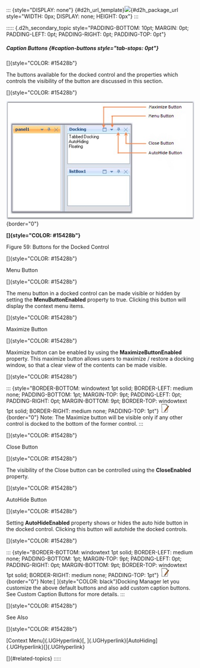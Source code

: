 ::: {style="DISPLAY: none"}
[](ms-xhelp:///?Id=d2h_url_template){#d2h_url_template}![](!package_url!){#d2h_package_url style="WIDTH: 0px; DISPLAY: none; HEIGHT: 0px"}
:::

::::: {.d2h_secondary_topic style="PADDING-BOTTOM: 10pt; MARGIN: 0pt; PADDING-LEFT: 0pt; PADDING-RIGHT: 0pt; PADDING-TOP: 0pt"}
##### Caption Buttons {#caption-buttons style="tab-stops: 0pt"}

[]{style="COLOR: #15428b"} 

The buttons available for the docked control and the properties which controls the visibility of the button are discussed in this section.

[]{style="COLOR: #15428b"} 

![](ImagesExt/image76_59.jpg){border="0"}

**[]{style="COLOR: #15428b"}** 

Figure 59: Buttons for the Docked Control

[]{style="COLOR: #15428b"} 

Menu Button

[]{style="COLOR: #15428b"} 

The menu button in a docked control can be made visible or hidden by setting the **MenuButtonEnabled** property to true. Clicking this button will display the context menu items.

[]{style="COLOR: #15428b"} 

Maximize Button

[]{style="COLOR: #15428b"} 

Maximize button can be enabled by using the **MaximizeButtonEnabled** property. This maximize button allows users to maximize / restore a docking window, so that a clear view of the contents can be made visible.

[]{style="COLOR: #15428b"} 

::: {style="BORDER-BOTTOM: windowtext 1pt solid; BORDER-LEFT: medium none; PADDING-BOTTOM: 1pt; MARGIN-TOP: 9pt; PADDING-LEFT: 0pt; PADDING-RIGHT: 0pt; MARGIN-BOTTOM: 9pt; BORDER-TOP: windowtext 1pt solid; BORDER-RIGHT: medium none; PADDING-TOP: 1pt"}
![](ImagesExt/image76_1.jpg){border="0"} Note: The Maximize button will be visible only if any other control is docked to the bottom of the former control.
:::

[]{style="COLOR: #15428b"} 

Close Button

[]{style="COLOR: #15428b"} 

The visibility of the Close button can be controlled using the **CloseEnabled** property.

[]{style="COLOR: #15428b"} 

AutoHide Button

[]{style="COLOR: #15428b"} 

Setting **AutoHideEnabled** property shows or hides the auto hide button in the docked control. Clicking this button will autohide the docked controls.

[]{style="COLOR: #15428b"} 

::: {style="BORDER-BOTTOM: windowtext 1pt solid; BORDER-LEFT: medium none; PADDING-BOTTOM: 1pt; MARGIN-TOP: 9pt; PADDING-LEFT: 0pt; PADDING-RIGHT: 0pt; MARGIN-BOTTOM: 9pt; BORDER-TOP: windowtext 1pt solid; BORDER-RIGHT: medium none; PADDING-TOP: 1pt"}
![](ImagesExt/image76_1.jpg){border="0"} Note:[ ]{style="COLOR: black"}Docking Manager let you customize the above default buttons and also add custom caption buttons. See Custom Caption Buttons for more details.
:::

[]{style="COLOR: #15428b"} 

See Also

[]{style="COLOR: #15428b"} 

[Context Menu]{.UGHyperlink}[, ]{.UGHyperlink}[AutoHiding]{.UGHyperlink}[]{.UGHyperlink}

[]{#related-topics}
:::::
